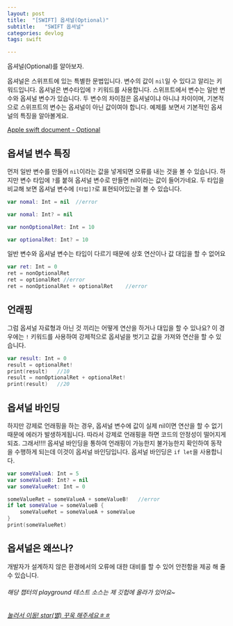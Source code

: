 ```yaml
---
layout: post
title:  "[SWIFT] 옵셔널(Optional)"
subtitle:   "SWIFT 옵셔널"
categories: devlog
tags: swift

---
```


옵셔널(Optional)를 알아보자.

옵셔널은 스위프트에 있는 특별한 문법입니다. 변수의 값이 `nil`일 수 있다고 알리는 키워드입니다.
옵셔널은 변수타입에 `?` 키워드를 사용합니다.
스위프트에서 변수는 일반 변수와 옵셔널 변수가 있습니다.
두 변수의 차이점은 옵셔널이냐 아니냐 차이이며, 기본적으로 스위프트의 변수는 옵셔널이 아닌 값이여야 합니다.
예제를 보면서 기본적인 옵셔널의 특징을 알아볼게요.

[Apple swift document - Optional](https://docs.swift.org/swift-book/LanguageGuide/TheBasics.html)

## 옵셔널 변수 특징

먼저 일반 변수를 만들어 `nil`이라는 값을 넣게되면 오류를 내는 것을 볼 수 있습니다.
하지만 변수 타입에 `?`를 붙혀 옵셔널 변수로 만들면 nil이라는 값이 들어가네요.
두 타입을 비교해 보면 옵셔널 변수에 `[타입]?`로 표현되어있는걸 볼 수 있습니다.
 
```swift
var nomal: Int = nil  //error

var nomal: Int? = nil

var nonOptionalRet: Int = 10

var optionalRet: Int? = 10
```

일반 변수와 옵셔널 변수는 타입이 다르기 때문에 상호 연산이나 값 대입을 할 수 없어요
```swift
var ret: Int = 0
ret = nonOptionalRet
ret = optionalRet //error
ret = nonOptionalRet + optionalRet    //error
```

## 언래핑

그럼 옵셔널 자료형과 아닌 것 끼리는 어떻게 연산을 하거나 대입을 할 수 있나요?
이 경우에는 `!` 키워드를 사용하여 강제적으로 옵셔널을 벗기고 값을 가져와 연산을 할 수 있습니다.
```swift
var result: Int = 0
result = optionalRet!
print(result)   //10
result = nonOptionalRet + optionalRet!
print(result)   //20
```

## 옵셔널 바인딩

하지만 강제로 언래핑을 하는 경우, 옵셔널 변수에 값이 실제 nil이면 연산을 할 수 없기때문에 에러가 발생하게됩니다.
따라서 강제로 언래핑을 하면 코드의 안정성이 떨어지게되죠. 그래서!!!!
옵셔널 바인딩을 통하여 언래핑이 가능한지 불가능한지 확인하여 동작을 수행하게 되는데 이것이 옵셔널 바인딩입니다.
옵셔널 바인딩은 `if let`을 사용합니다.

```swift
var someValueA: Int = 5
var someValueB: Int? = nil
var someValueRet: Int = 0

someValueRet = someValueA + someValueB!   //error
if let someValue = someValueB {
    someValueRet = someValueA + someValue
}
print(someValueRet)
```


## 옵셔널은 왜쓰나?
개발자가 설계하지 않은 환경에서의 오류에 대한 대비를 할 수 있어 안전함을 제공 해 줄 수 있습니다.



###### 해당 챕터의 playground 테스트 소스는 제 깃헙에 올라가 있어요~
###### [눌러서 이동! star(별) 꾸욱 해주세요ㅎㅎ](https://github.com/MinominoDomino/swift-grammar-house)






